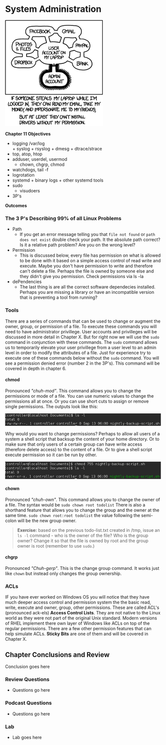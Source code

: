 # System Administration 
![*Permissions are all messed up...*](images/Chapter-Header/Chapter-09/authorization-2.png  "Permissions")

__Chapter 11 Objectives__

  *  logging  /var/log  
    + syslog 
    + rsyslog
    + dmesg
    + dtrace/strace
  * top, atop, htop
  * adduser, userdel, usermod
    + chown, chgrp, chmod 
  * watchdogs, tail -f
  * logrotation
  *  systemd 
    + binary logs
    + other systemd tools
  * sudo
    + visudoers
  * 3P's 

__Outcomes__


  
  ### The 3 P's Describing 99% of all Linux Problems

  * Path 
     + If you get an error message telling you that ```file not found``` or ```path does not exist```  double check your path.  It the absolute path correct?  Is it a relative path problem?  Are you on the wrong level?
  * Permission
     +  This is discussed below, every file has permission on what is allowed to be done with it based on a simple access control of read write and execute.  Maybe you don't have permission to write and therefore can't delete a file. Perhaps the file is owned by someone else and they didn't give you permission.  Check permissions via ls -la
  * dePendencies
     +  The last thing is are all the correct software dependecies installed.  Perhaps you are missing a library or have an incompatible version that is preventing a tool from running?
  
  
  ### Tools 

There are a series of commands that can be used to change or augment the owner, group, or permission of a file.  To execute these commands you will need to have administrator privillege.  User accounts and privilleges will be discussed in more detail in Chapter X.  But for right now we will use the ```sudo``` command in conjunction with these commands.  The ```sudo``` command allows us to temporarily elevate your user privillege from a user level to an admin level in order to modify the attributes of a file.  Just for experience try to execute one of these commands below without the ```sudo``` command.  You will see a permission denied error (number 2 in the 3P's). This command will be covered in depth in chapter 6.

#### chmod
 
Pronounced *"chuh-mod"*. This command allows you to change the permissions or mode of a file.  You can use numeric values to change the permissions all at once.  Or you can use short cuts to assign or remove single permissions.  The outputs look like this:
   
 ![*Standard file permissions are 644 - very conservative and secure*](images/Chapter-05/permissions/standard-permission.png "Standard Permissions")
   
  Why would you want to change permissions?  Perhaps to allow all users of a system a shell script that backsup the content of your home directory.  Or to make sure that only users of a certain group can have write access (therefore delete access) to the content of a file.  Or to give a shell script execute permission so it can be run by other.
  
 ![*Same file with write and execute permission enabled*](images/Chapter-05/permissions/standard-permission-chmod.png "Standard Permissions")
  
#### chown

 Pronounced *"chuh-own"*. This command allows you to change the owner of a file.  The syntax would be ```sudo chown root todolist```  There is also a shorthand feature that allows you to change the group and the owner at the same time.  ```sudo chown root:root todolist``` the value following the semi-colon will be the new group owner. 
  
> __Exercise:__  based on the previous todo-list.txt created in /tmp, issue an ```ls -l``` command - who is the owner of the file?  Who is the group owner? Change it so that the file is owned by root and the group owner is root (remember to use ```sudo```.)
  
#### chgrp

Pronounced *"Chuh-gerp"*. This is the change group command.  It works just like ```chown``` but instead only changes the group ownership.

### ACLs

IF you have ever worked on Windows OS you will notice that they have much deeper access control and permission system the the basic read, write, execute and owner, group, other permissions.  These are called ACL's (pronounced ack-els) __Access Control Lists__.  They are not native to the Linux world as they were not part of the original Unix standard.  Modern versions of RHEL implement there own layer of Windows like ACLs on top of the regular permissions.  There are a few other permission features that can help simulate ACLs.   __Sticky Bits__ are one of them and will be covered in Chapter X.

## Chapter Conclusions and Review

  Conclusion goes here

### Review Questions

  * Questions go here

### Podcast Questions

 * Questions go here

### Lab

 * Lab goes here 
 
 